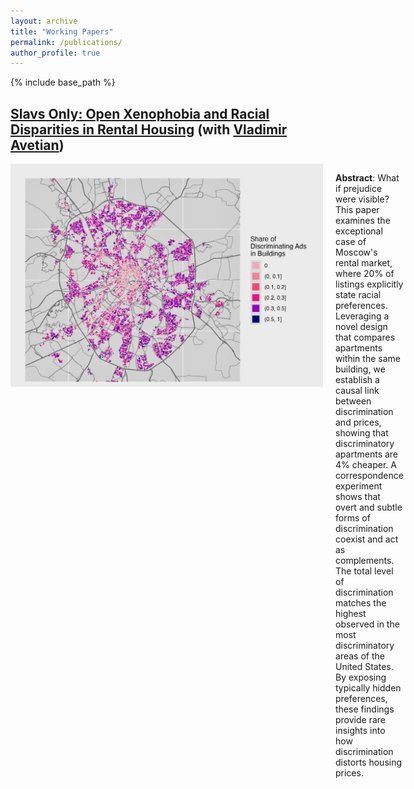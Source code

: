 ```yaml
---
layout: archive
title: "Working Papers"
permalink: /publications/
author_profile: true
---
```


{% include base_path %}

<a href="https://papers.ssrn.com/sol3/papers.cfm?abstract_id=4983808" target="_blank">Slavs Only: Open Xenophobia and Racial Disparities in Rental Housing</a> (with <a href="https://vladimir-avetian.github.io/" target="_blank">Vladimir Avetian</a>)
-----

<div style="display: flex; align-items: flex-start;">
  <img src="/images/map_dots_cat.jpg" alt="Viktor" style="width: 500px; margin-right: 20px;">
  
  <div>
    <p><b>Abstract</b>: What if prejudice were visible? This paper examines the exceptional case of Moscow's rental market, where 20% of listings explicitly state racial preferences. Leveraging a novel design that compares apartments within the same building, we establish a causal link between discrimination and prices, showing that discriminatory apartments are 4% cheaper. A correspondence experiment shows that overt and subtle forms of discrimination coexist and act as complements. The total level of discrimination matches the highest observed in the most discriminatory areas of the United States. By exposing typically hidden preferences, these findings provide rare insights into how discrimination distorts housing prices.</p>
  </div>
</div>

